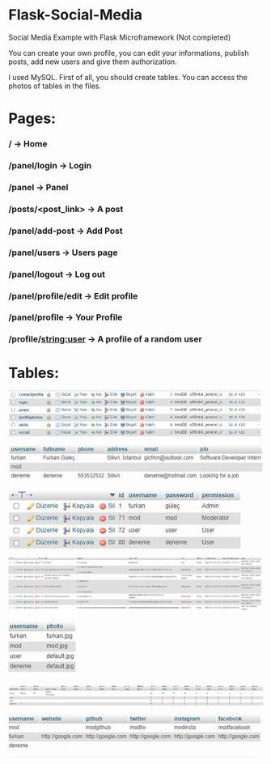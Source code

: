 # Flask-Social-Media
Social Media Example with Flask Microframework (Not completed)

You can create your own profile, you can edit your informations, publish posts, add new users and give them authorization.

I used MySQL. First of all, you should create tables. You can access the photos of tables in the files.

# Pages:

### / -> Home

### /panel/login -> Login

### /panel -> Panel

### /posts/<post_link> -> A post

### /panel/add-post -> Add Post

### /panel/users -> Users page

### /panel/logout -> Log out

### /panel/profile/edit -> Edit profile

### /panel/profile -> Your Profile

### /profile/<string:user> -> A profile of a random user


# Tables:

![Table Names](/tables/Tables-1.png)

![contactprofile](/tables/table-contactprofile.png)

![login](/tables/table-login.png)

![posts](/tables/table-posts.png)

![profilephotos](/tables/table-profilephotos.png)

![skills](/tables/table-skills.png)

![social](/tables/table-social.png)



